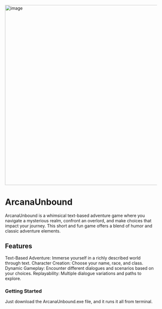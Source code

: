 <img width="595" alt="image" src="https://github.com/user-attachments/assets/0b2333ab-7c7f-4727-bf33-28dd2ad89a76">

# ArcanaUnbound
ArcanaUnbound is a whimsical text-based adventure game where you navigate a mysterious realm, confront an overlord, and make choices that impact your journey. This short and fun game offers a blend of humor and classic adventure elements.

## Features
Text-Based Adventure: Immerse yourself in a richly described world through text.
Character Creation: Choose your name, race, and class.
Dynamic Gameplay: Encounter different dialogues and scenarios based on your choices.
Replayability: Multiple dialogue variations and paths to explore.

### Getting Started
Just download the ArcanaUnbound.exe file, and it runs it all from terminal.
